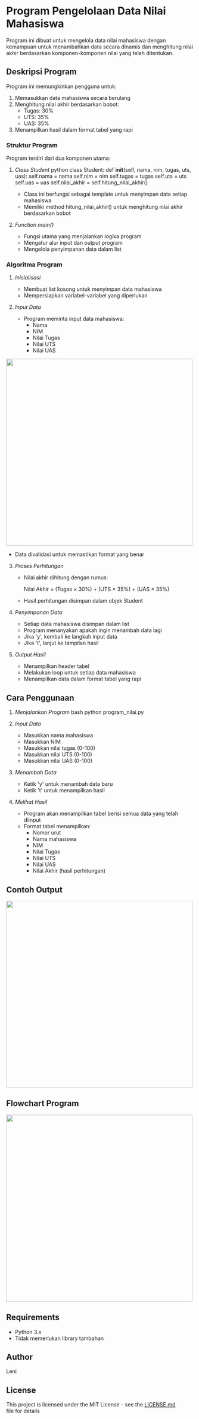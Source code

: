 # Program Pengelolaan Data Nilai Mahasiswa

Program ini dibuat untuk mengelola data nilai mahasiswa dengan kemampuan untuk menambahkan data secara dinamis dan menghitung nilai akhir berdasarkan komponen-komponen nilai yang telah ditentukan.

## Deskripsi Program

Program ini memungkinkan pengguna untuk:
1. Memasukkan data mahasiswa secara berulang
2. Menghitung nilai akhir berdasarkan bobot:
   - Tugas: 30%
   - UTS: 35%
   - UAS: 35%
3. Menampilkan hasil dalam format tabel yang rapi

### Struktur Program

Program terdiri dari dua komponen utama:

1. *Class Student*
   python
   class Student:
       def __init__(self, nama, nim, tugas, uts, uas):
           self.nama = nama
           self.nim = nim
           self.tugas = tugas
           self.uts = uts
           self.uas = uas
           self.nilai_akhir = self.hitung_nilai_akhir()
   
   - Class ini berfungsi sebagai template untuk menyimpan data setiap mahasiswa
   - Memiliki method hitung_nilai_akhir() untuk menghitung nilai akhir berdasarkan bobot

2. *Function main()*
   - Fungsi utama yang menjalankan logika program
   - Mengatur alur input dan output program
   - Mengelola penyimpanan data dalam list

### Algoritma Program

1. *Inisialisasi*
   - Membuat list kosong untuk menyimpan data mahasiswa
   - Mempersiapkan variabel-variabel yang diperlukan

2. *Input Data*
   - Program meminta input data mahasiswa:
     * Nama
     * NIM
     * Nilai Tugas
     * Nilai UTS
     * Nilai UAS

<img src="/hasil_input.png" width="500">

   - Data divalidasi untuk memastikan format yang benar

3. *Proses Perhitungan*
   - Nilai akhir dihitung dengan rumus:
     
     Nilai Akhir = (Tugas × 30%) + (UTS × 35%) + (UAS × 35%)
     
   - Hasil perhitungan disimpan dalam objek Student

4. *Penyimpanan Data*
   - Setiap data mahasiswa disimpan dalam list
   - Program menanyakan apakah ingin menambah data lagi
   - Jika 'y', kembali ke langkah input data
   - Jika 't', lanjut ke tampilan hasil

5. *Output Hasil*
   - Menampilkan header tabel
   - Melakukan loop untuk setiap data mahasiswa
   - Menampilkan data dalam format tabel yang rapi

## Cara Penggunaan

1. *Menjalankan Program*
   bash
   python program_nilai.py
   

2. *Input Data*
   - Masukkan nama mahasiswa
   - Masukkan NIM
   - Masukkan nilai tugas (0-100)
   - Masukkan nilai UTS (0-100)
   - Masukkan nilai UAS (0-100)

3. *Menambah Data*
   - Ketik 'y' untuk menambah data baru
   - Ketik 't' untuk menampilkan hasil

4. *Melihat Hasil*
   - Program akan menampilkan tabel berisi semua data yang telah diinput
   - Format tabel menampilkan:
     * Nomor urut
     * Nama mahasiswa
     * NIM
     * Nilai Tugas
     * Nilai UTS
     * Nilai UAS
     * Nilai Akhir (hasil perhitungan)

## Contoh Output

<img src="/hasil__output_len.png)" width="500">



## Flowchart Program

<img src="/Flowchart.leni.png" width="500">


## Requirements
- Python 3.x
- Tidak memerlukan library tambahan

## Author
Leni

## License
This project is licensed under the MIT License - see the [LICENSE.md](LICENSE.md) file for details
